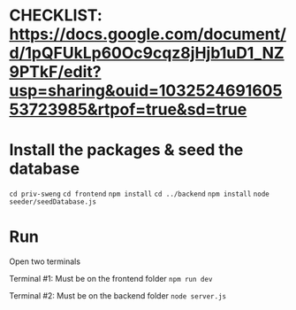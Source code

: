# CHECKLIST: https://docs.google.com/document/d/1pQFUkLp60Oc9cqz8jHjb1uD1_NZ9PTkF/edit?usp=sharing&ouid=103252469160553723985&rtpof=true&sd=true

# Install the packages & seed the database
`cd priv-sweng`
`cd frontend`
`npm install`
`cd ../backend`
`npm install`
`node seeder/seedDatabase.js`

# Run
Open two terminals

Terminal #1: Must be on the frontend folder
`npm run dev`

Terminal #2: Must be on the backend folder
`node server.js`

